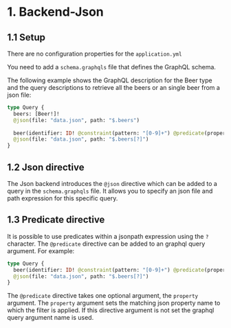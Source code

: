 # 1. Backend-Json

## 1.1 Setup

There are no configuration properties for the `application.yml` 

You need to add a `schema.graphqls` file that defines the GraphQL schema. 

The following example shows the GraphQL description for the Beer type and the query descriptions to retrieve all the 
beers or an single beer from a json file:

```graphql
type Query {
  beers: [Beer!]!
  @json(file: "data.json", path: "$.beers")
  
  beer(identifier: ID! @constraint(pattern: "[0-9]+") @predicate(property: "identifier")): Beer
  @json(file: "data.json", path: "$.beers[?]")
}
```

## 1.2 Json directive

The Json backend introduces the `@json` directive which can be added to a query in the `schema.graphqls` file. It allows 
you to specify an json file and path expression for this specific query. 


## 1.3 Predicate directive

It is possible to use predicates within a jsonpath expression using the `?` character. The `@predicate` directive can be added to an graphql query argument. For example:

```graphql
type Query {
  beer(identifier: ID! @constraint(pattern: "[0-9]+") @predicate(property: "identifier")): Beer
  @json(file: "data.json", path: "$.beers[?]")
}
```

The `@predicate` directive takes one optional argument, the `property` argument. The `property` argument
sets the matching json property name to which the filter is applied. If this directive argument is not set the graphql query argument name is used.